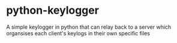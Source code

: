 # python-keylogger
A simple keylogger in python that can relay back to a server which organsises each client's keylogs in their own specific files
